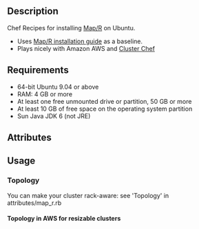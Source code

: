 ## Description

Chef Recipes for installing [Map/R](http://www.mapr.com) on Ubuntu.

* Uses [Map/R installation guide](http://www.mapr.com/doc/display/MapR/M3+-+Ubuntu) as a baseline.
* Plays nicely with Amazon AWS and [Cluster Chef](http://github.com/infochimps/cluster_chef)

## Requirements

* 64-bit Ubuntu 9.04 or above
* RAM: 4 GB or more
* At least one free unmounted drive or partition, 50 GB or more
* At least 10 GB of free space on the operating system partition
* Sun Java JDK 6 (not JRE)

## Attributes


## Usage


### Topology

You can make your cluster rack-aware: see 'Topology' in attributes/map_r.rb


#### Topology in AWS for resizable clusters




